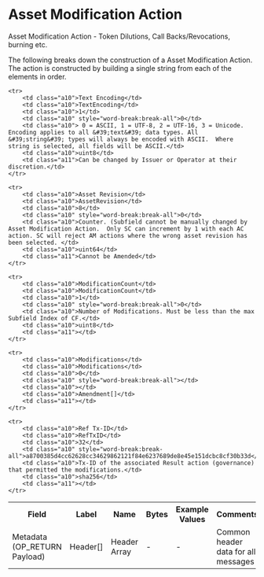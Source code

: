 
# Asset Modification Action</H1>

Asset Modification Action -  Token Dilutions, Call Backs/Revocations, burning etc.

The following breaks down the construction of a Asset Modification Action. The action is constructed by building a single string from each of the elements in order.

<table class="waffle" cellspacing="0" cellpadding="0" table-layout=fixed width=100%>
	<tr style='height:19px;'>
		<th style="width:6%" class="s0">Field</th>
		<th style="width:9%" class="s1">Label</th>
		<th style="width:9%" class="s1">Name</th>
		<th style="width:2%" class="s1">Bytes</th>
		<th style="width:29%" class="s1">Example Values</th>
		<th style="width:26%" class="s1">Comments</th>
		<th style="width:5%" class="s1">Data Type</th>
		<th style="width:14%" class="s2">Amendment Restrictions</th>
	</tr>
	<tr>
		<td class="s5" rowspan="100">Metadata (OP_RETURN Payload)</td>
		<td class="a6">Header[]</td>
		<td class="a6">Header Array</td>
		<td class="a6">-</td>
		<td class="a6">-</td>
		<td class="a6">Common header data for all messages</td>
		<td class="a6">Header</td>
		<td class="a7"></td>
	</tr>

	<tr>
		<td class="a10">Text Encoding</td>
		<td class="a10">TextEncoding</td>
		<td class="a10">1</td>
		<td class="a10" style="word-break:break-all">0</td>
		<td class="a10"> 0 = ASCII, 1 = UTF-8, 2 = UTF-16, 3 = Unicode.  Encoding applies to all &#39;text&#39; data types. All &#39;string&#39; types will always be encoded with ASCII.  Where string is selected, all fields will be ASCII.</td>
		<td class="a10">uint8</td>
		<td class="a11">Can be changed by Issuer or Operator at their discretion.</td>
	</tr>

	<tr>
		<td class="a10">Asset Revision</td>
		<td class="a10">AssetRevision</td>
		<td class="a10">8</td>
		<td class="a10" style="word-break:break-all">0</td>
		<td class="a10">Counter. (Subfield cannot be manually changed by Asset Modification Action.  Only SC can increment by 1 with each AC action. SC will reject AM actions where the wrong asset revision has been selected. </td>
		<td class="a10">uint64</td>
		<td class="a11">Cannot be Amended</td>
	</tr>

	<tr>
		<td class="a10">ModificationCount</td>
		<td class="a10">ModificationCount</td>
		<td class="a10">1</td>
		<td class="a10" style="word-break:break-all">0</td>
		<td class="a10">Number of Modifications. Must be less than the max Subfield Index of CF.</td>
		<td class="a10">uint8</td>
		<td class="a11"></td>
	</tr>

	<tr>
		<td class="a10">Modifications</td>
		<td class="a10">Modifications</td>
		<td class="a10">0</td>
		<td class="a10" style="word-break:break-all"></td>
		<td class="a10"></td>
		<td class="a10">Amendment[]</td>
		<td class="a11"></td>
	</tr>

	<tr>
		<td class="a10">Ref Tx-ID</td>
		<td class="a10">RefTxID</td>
		<td class="a10">32</td>
		<td class="a10" style="word-break:break-all">a8700385d4cc62628cc34629862121f84e6237689de8e45e151dcbc8cf30b33d</td>
		<td class="a10">Tx-ID of the associated Result action (governance) that permitted the modifications.</td>
		<td class="a10">sha256</td>
		<td class="a11"></td>
	</tr>

</table>
